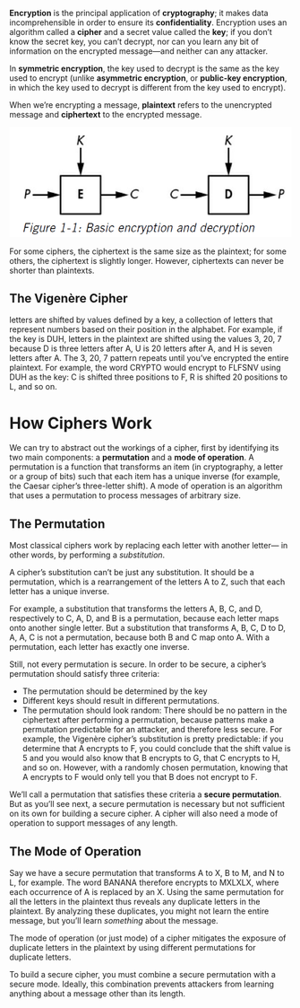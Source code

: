 **Encryption** is the principal application of **cryptography**; it makes data incomprehensible in order to ensure its **confidentiality**. Encryption uses an algorithm called a **cipher** and a secret value called the **key**; if you don’t know the secret key, you can’t decrypt, nor can you learn any bit of information on the encrypted message—and neither can any attacker.

In **symmetric encryption**, the key used to decrypt is the same as the key used to encrypt (unlike **asymmetric encryption**, or **public-key encryption**, in which the key used to decrypt is different from the key used to encrypt).

When we’re encrypting a message, **plaintext** refers to the unencrypted message and **ciphertext** to the encrypted message.

<img src="https://github.com/KiraDiShira/SeriousCryptography/blob/master/1ENCRYPTION/Images/Enc_1.PNG" />

For some ciphers, the ciphertext is the same size as the plaintext; for some others, the ciphertext is slightly longer. However, ciphertexts can never be shorter than plaintexts.

## The Vigenère Cipher

letters are shifted by values defined by a key, a collection of letters that represent numbers based on their position in the alphabet. For example, if the key is DUH, letters in the plaintext are shifted using the values 3, 20, 7 because D is three letters after A, U is 20 letters after A, and H is seven letters after A. The 3, 20, 7 pattern repeats until you’ve encrypted the entire plaintext. For example, the word CRYPTO would encrypt to FLFSNV using DUH as the key: C is shifted three positions to F, R is shifted 20 positions to L, and so on.

# How Ciphers Work

We can try to abstract out the workings of a cipher, first by identifying its two main components: a **permutation** and a **mode of operation**. A permutation is a function that transforms an item (in cryptography, a letter or a group of bits) such that each item has a unique inverse (for example, the Caesar cipher’s three-letter shift). A mode of operation is an algorithm that uses a permutation to process messages of arbitrary size.

## The Permutation

Most classical ciphers work by replacing each letter with another letter— in other words, by performing a *substitution*.

A cipher’s substitution can’t be just any substitution. It should be a permutation, which is a rearrangement of the letters A to Z, such that each letter has a unique inverse.

For example, a substitution that transforms the letters A, B, C, and D, respectively to C, A, D, and B is a permutation, because each letter maps onto another single letter. But a substitution that transforms A, B, C, D to D, A, A, C is not a permutation, because both B and C map onto A. With a permutation, each letter has exactly one inverse.

Still, not every permutation is secure. In order to be secure, a cipher’s permutation should satisfy three criteria:

- The permutation should be determined by the key
- Different keys should result in different permutations.
- The permutation should look random: There should be no pattern in the ciphertext after performing a permutation, because patterns make a permutation predictable for an attacker, and therefore less secure. For example, the Vigenère cipher’s substitution is pretty predictable: if you determine that A encrypts to F, you could conclude that the shift value is 5 and you would also know that B encrypts to G, that C encrypts to H, and so on. However, with a randomly chosen permutation, knowing that A encrypts to F would only tell you that B does not encrypt to F.

We’ll call a permutation that satisfies these criteria a **secure permutation**. But as you’ll see next, a secure permutation is necessary but not sufficient on its own for building a secure cipher. A cipher will also need a mode of operation to support messages of any length.

## The Mode of Operation

Say we have a secure permutation that transforms A to X, B to M, and N to L, for example. The word BANANA therefore encrypts to MXLXLX, where each occurrence of A is replaced by an X. Using the same permutation for all the letters in the plaintext thus reveals any duplicate letters in the plaintext. By analyzing these duplicates, you might not learn the entire message, but you’ll learn *something* about the message.

The mode of operation (or just mode) of a cipher mitigates the exposure of duplicate letters in the plaintext by using different permutations for duplicate letters.

To build a secure cipher, you must combine a secure permutation with a secure mode. Ideally, this combination prevents attackers from learning anything about a message other than its length.
